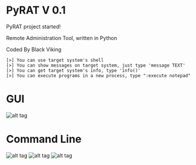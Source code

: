 # PyRAT V 0.1
PyRAT project started!

Remote Administration Tool, written in Python

Coded By Black Viking

    [>] You can use target system's shell
    [>] You can show messages on target system, just type 'message TEXT'
    [>] You can get target system's info, type 'info()'
    [>] You can execute programs in a new process, type ":execute notepad"

# GUI
![alt tag](http://i.hizliresim.com/vXkm74.png)

# Command Line
![alt tag](http://i.hizliresim.com/0lYGPY.png)
![alt tag](http://i.hizliresim.com/An9yoB.png)
![alt tag](http://i.hizliresim.com/5LZGA5.png)
